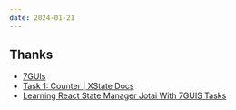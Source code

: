 ```yaml
---
date: 2024-01-21
---
```




## Thanks

- [7GUIs](https://eugenkiss.github.io/7guis/tasks/#counter)
- [Task 1: Counter | XState Docs](https://xstate.js.org/docs/tutorials/7guis/counter.html)
- [Learning React State Manager Jotai With 7GUIS Tasks](https://blog.axlight.com/posts/learning-react-state-manager-jotai-with-7guis-tasks/)

